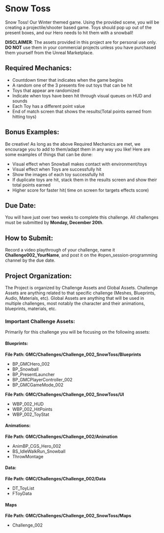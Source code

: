 # Snow Toss
Snow Toss! Our Winter themed game. Using the provided scene, you will be creating a projectile/shooter based game. Toys should pop up out of the present boxes, and our Hero needs to hit them with a snowball!

**DISCLAIMER**: The assets provided in this project are for personal use only. **DO NOT** use them in your commercial projects unless you have purchased them yourself from the Unreal Marketplace.
## Required Mechanics:
* Countdown timer that indicates when the game begins
* A random one of the 3 presents fire out toys that can be hit
* Toys that appear are randomized
* Indicate when toys have been hit through visual queues on HUD and sounds
* Each Toy has a different point value
* End of match screen that shows the results(Total points earned from hitting toys)

## Bonus Examples:
Be creative! As long as the above Required Mechanics are met, we encourage you to add to them/adapt them in any way you like! Here are some examples of things that can be done:
* Visual effect when Snowball makes contact with environment/toys
* Visual effect when Toys are successfully hit
* Show the images of each toy successfully hit
* If duplicate toys are hit, stack them in the results screen and show their total points earned
* Higher score for faster hit( time on screen for targets effects score)

## Due Date:
You will have just over two weeks to complete this challenge. All challenges must be submitted by **Monday, December 20th**.

## How to Submit:
Record a video playthrough of your challenge, name it **Challenge002_YourName**, and post it on the #open_session-programming channel by the due date.

## Project Organization:
The Project is organized by Challenge Assets and Global Assets. Challenge Assets are anything related to that specific challenge (Meshes, Blueprints, Audio, Materials, etc). Global Assets are anything that will be used in multiple challenges, most notably the character and their animations, blueprints, materials, etc.

### Important Challenge Assets:
Primarily for this challenge you will be focusing on the following assets:

#### Blueprints:

**File Path: GMC/Challenges/Challenge_002_SnowToss/Blueprints**
* BP_GMCHero_002
* BP_Snowball
* BP_PresentLauncher
* BP_GMCPlayerController_002
* BP_GMCGameMode_002

**File Path: GMC/Challenges/Challenge_002_SnowToss/UI**
* WBP_002_HUD
* WBP_002_HitPoints
* WBP_002_ToyStat

#### Animations:
**File Path: GMC/Challenges/Challenge_002/Animation**
* AnimBP_CGS_Hero_002
* BS_IdleWalkRun_Snowball
* ThrowMontage

#### Data:
**File Path: GMC/Challenges/Challenge_002/Data**
* DT_ToyList
* FToyData

#### Maps
**File Path: GMC/Challenges/Challenge_002_SnowToss/Maps**
* Challenge_002
